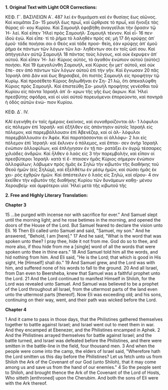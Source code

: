 **1. Original Text with Light OCR Corrections:**

ΚΕΦ. Γ΄. ΒΑΣΙΛΕΙΩΝ Α΄. 487
λεί ἐν θυμιάματι καὶ ἐν θυσίαις ἕως αἰῶνος. Καὶ κοιμᾶται Σα- 15
μουὴλ ἕως πρωΐ, καὶ ὤρθρισε τὸ πρωΐ, καὶ ἤνοιξε τὰς θύρας οἴ-
κου Κυρίου. Καὶ Σαμουὴλ ἐφοβήθη ἀναγγεῖλαι τὴν ὅρασιν τῷ Ἡ-
λεί. Καὶ εἶπεν Ἤλεὶ πρὸς Σαμουήλ· Σαμουὴλ τέκνον. Καὶ εἶ- 16
πεν· ἰδοὺ ἐγώ. Καὶ εἶπε· τί τὸ ῥῆμα τὸ λαληθὲν πρὸς σέ; μὴ 17
δὴ κρύψῃς ἀπ᾿ ἐμοῦ· τάδε ποιήσαι σοι ὁ Θεὸς καὶ τάδε προσ-
θείη, ἐὰν κρύψῃς ἀπ᾿ ἐμοῦ ῥῆμα ἐκ πάντων τῶν λόγων τῶν λα-
ληθέντων σοι ἐν τοῖς ὠσί σου. Καὶ ἀπήγγειλεν αὐτῷ Σαμουὴλ 18
πάντας τοὺς λόγους, καὶ οὐκ ἔκρυψεν ἀπ᾿ αὐτοῦ. Καὶ εἶπεν Ἤ-
λεὶ· Κύριος αὐτός, τὸ ἀγαθὸν ἐνώπιον αὐτοῦ (αὐτὸς) ποιήσει. Καὶ 19
ἐμεγαλύνθη Σαμουήλ, καὶ Κύριος ἦν μετ᾿ αὐτοῦ, καὶ οὐκ ἔπε-
σεν ἀπὸ πάντων τῶν λόγων αὐτοῦ ἐπὶ τὴν γῆν. Καὶ ἔγνωσαν 20
πᾶς Ἰσραὴλ ἀπὸ Δὰν καὶ ἕως Βηρσαβεέ, ὅτι πιστὸς Σαμουὴλ
εἰς προφήτην τῷ Κυρίῳ. Καὶ προσέθετο Κύριος δηλωθῆναι ἐν Ση- 21
λὼ, ὅτι ἀπεκαλύφθη Κύριος πρὸς Σαμουήλ. Καὶ ἐπιστεύθη Σα-
μουὴλ προφήτης γενέσθαι τοῦ Κυρίου εἰς πάντα Ἰσραὴλ ἀπ᾿ ἄ-
κρων τῆς γῆς ἕως ἄκρων. Καὶ Ἤλεὶ πρεσβύτης σφόδρα, καὶ οἱ
υἱοὶ αὐτοῦ πορευόμενοι ἐπορεύοντο, καὶ πονηρὰ ἡ ὁδὸς αὐτῶν ἐνώ-
πιον Κυρίου.

ΚΕΦ. Δ΄. IV.

ΚΑΙ ἐγενήθη ἐν ταῖς ἡμέραις ἐκείναις, καὶ συναθροίζονται ἀλ- 1
λόφυλοι εἰς πόλεμον ἐπὶ Ἰσραήλ· καὶ ἐξῆλθεν εἰς ἀπάντησιν αὐτοῖς
Ἰσραὴλ εἰς πόλεμον, καὶ παρεμβάλλουσιν ἐπὶ Ἀβενέζερ, καὶ οἱ ἀλ-
λόφυλοι παρεμβάλλουσιν ἐν Ἀφέκ. Καὶ παρατάσσονται οἱ ἀλλόφυ- 2
λοι εἰς πόλεμον ἐπὶ Ἰσραήλ· καὶ ἔκλινεν ὁ πόλεμος, καὶ ἔπται-
σεν ἀνὴρ Ἰσραὴλ ἐνώπιον ἀλλοφύλων, καὶ ἐπλήγησαν ἐν τῇ πα-
ρατάξει ἐν ἀγρῷ τέσσαρες χιλιάδες ἀνδρῶν. Καὶ ἦλθεν ὁ λαὸς εἰς 3
τὴν παρεμβολήν, καὶ εἶπαν οἱ πρεσβύτεροι Ἰσραήλ· κατὰ τί ἔ-
πταισεν ἡμᾶς Κύριος σήμερον ἐνώπιον ἀλλοφύλων; λάβωμεν πρὸς
ἡμᾶς ἐκ Σηλὼ τὴν κιβωτὸν τῆς διαθήκης τοῦ Θεοῦ ἡμῶν (εἰς
Σηλὼμ), καὶ ἐξελθέτω ἐν μέσῳ ἡμῶν, καὶ σώσει ἡμᾶς ἐκ χει-
ρὸς ἐχθρῶν ἡμῶν. Καὶ ἀπέστειλεν ὁ λαὸς εἰς Σηλὼ, καὶ αἴρου- 4
σιν ἐκεῖθεν τὴν κιβωτὸν τῆς διαθήκης Κυρίου τῶν δυνάμεων καθῃ-
μένου Χερουβείμ· καὶ ἀμφότεροι υἱοὶ Ἤλεὶ μετὰ τῆς κιβωτοῦ τῆς

**2. Free and Highly Literary Translation:**

**Chapter 3**

15 ...be purged with incense nor with sacrifice for ever." And Samuel slept until the morning light; and he rose betimes in the morning, and opened the doors of the House of the Lord. But Samuel feared to declare the vision unto Eli.
16 Then Eli called unto Samuel and said, "Samuel, my son." And he answered, "Behold, I am [here]."
17 And he said, "What is the word that was spoken unto thee? I pray thee, hide it not from me. God do so to thee, and more also, if thou hide from me a [single] word of all the words that were spoken unto thee in thine ears."
18 And Samuel told him all the words, and hid nothing from him. And Eli said, "He is the Lord; that which is good in His sight, He [Himself] shall do."
19 And Samuel grew, and the Lord was with him, and suffered none of his words to fall to the ground.
20 And all Israel, from Dan even to Beersheba, knew that Samuel was a faithful prophet unto the Lord.
21 And the Lord continued to manifest Himself in Shiloh, for the Lord was revealed unto Samuel. And Samuel was believed to be a prophet of the Lord throughout all Israel, from the uttermost parts of the land even unto the uttermost parts [thereof].
Now Eli was exceeding old; and his sons, continuing on their way, went, and their path was wicked before the Lord.

**Chapter 4**

1 And it came to pass in those days, that the Philistines gathered themselves together to battle against Israel; and Israel went out to meet them in war. And they encamped at Ebenezer, and the Philistines encamped in Aphek.
2 And the Philistines arrayed themselves for battle against Israel; and the battle turned, and Israel was defeated before the Philistines, and there were smitten in the battle-line in the field, four thousand men.
3 And when the people were come into the camp, the elders of Israel said, "Wherefore hath the Lord smitten us this day before the Philistines? Let us fetch unto us from Shiloh the Ark of the Covenant of our God (unto Shiloh), that it may come among us and save us from the hand of our enemies."
4 So the people sent to Shiloh, and brought thence the Ark of the Covenant of the Lord of Hosts, Who sitteth [enthroned] upon the Cherubim. And both the sons of Eli were with the Ark thereof.